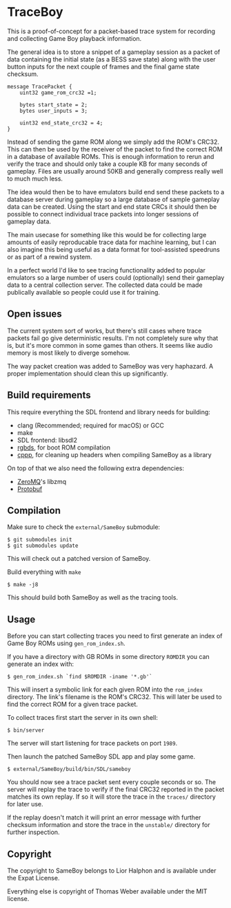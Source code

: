 # TraceBoy

This is a proof-of-concept for a packet-based trace system for recording and collecting Game Boy playback information.

The general idea is to store a snippet of a gameplay session as a packet of data containing the initial state (as a BESS
save state) along with the user button inputs for the next couple of frames and the final game state checksum.

```
message TracePacket {
	uint32 game_rom_crc32 =1;

	bytes start_state = 2;
	bytes user_inputs = 3;

	uint32 end_state_crc32 = 4;
}
```
Instead of sending the game ROM along we simply add the ROM's CRC32. This can then be used by the receiver of the
packet to find the correct ROM in a database of available ROMs.
This is enough information to rerun and verify the trace and should only take a couple KB for many seconds of gameplay.
Files are usually around 50KB and generally compress really well to much much less.

The idea would then be to have emulators build end send these packets to a database server during gameplay so a large
database of sample gameplay data can be created.
Using the start and end state CRCs it should then be possible to connect individual trace packets into longer sessions
of gameplay data.

The main usecase for something like this would be for collecting large amounts of easily reproducable trace data for
machine learning, but I can also imagine this being useful as a data format for tool-assisted speedruns or as part of
a rewind system.

In a perfect world I'd like to see tracing functionality added to popular emulators so a large number of users could (optionally)
send their gameplay data to a central collection server.
The collected data could be made publically available so people could use it for training.

## Open issues

The current system sort of works, but there's still cases where trace packets fail go give deterministic results.
I'm not completely sure why that is, but it's more common in some games than others.
It seems like audio memory is most likely to diverge somehow.

The way packet creation was added to SameBoy was very haphazard. A proper implementation should clean this up significantly.

## Build requirements

This require everything the SDL frontend and library needs for building:
 * clang (Recommended; required for macOS) or GCC
 * make
 * SDL frontend: libsdl2
 * [rgbds](https://github.com/gbdev/rgbds/releases/), for boot ROM compilation
 * [cppp](https://github.com/BR903/cppp), for cleaning up headers when compiling SameBoy as a library

On top of that we also need the following extra dependencies:
 * [ZeroMQ](https://zeromq.org/)'s libzmq
 * [Protobuf](https://protobuf.dev/)

## Compilation

Make sure to check the `external/SameBoy` submodule:

```
$ git submodules init
$ git submodules update
```

This will check out a patched version of SameBoy.

Build everything with `make`

```
$ make -j8
```

This should build both SameBoy as well as the tracing tools.

## Usage

Before you can start collecting traces you need to first generate an index of Game Boy ROMs using `gen_rom_index.sh`.

If you have a directory with GB ROMs in some directory `ROMDIR` you can generate an index with:

```
$ gen_rom_index.sh `find $ROMDIR -iname '*.gb'`
```

This will insert a symbolic link for each given ROM into the `rom_index` directory. The link's filename is the ROM's
CRC32. This will later be used to find the correct ROM for a given trace packet.

To collect traces first start the server in its own shell:

```
$ bin/server
```

The server will start listening for trace packets on port `1989`.

Then launch the patched SameBoy SDL app and play some game.

```
$ external/SameBoy/build/bin/SDL/sameboy 
```

You should now see a trace packet sent every couple seconds or so. The server will replay the trace to verify if the
final CRC32 reported in the packet matches its own replay. If so it will store the trace in the `traces/` directory for
later use.

If the replay doesn't match it will print an error message with further checksum information and store the trace in the
`unstable/` directory for further inspection.

## Copyright

The copyright to SameBoy belongs to Lior Halphon and is available under the Expat License.

Everything else is copyright of Thomas Weber available under the MIT license.
